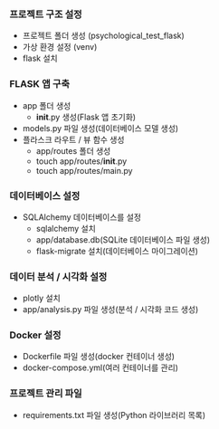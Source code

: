 ### 프로젝트 구조 설정
- 프로젝트 폴더 생성 (psychological_test_flask)
- 가상 환경 설정 (venv)
- flask 설치

### FLASK 앱 구축
- app 폴더 생성
    - __init__.py 생성(Flask 앱 초기화)
- models.py 파일 생성(데이터베이스 모델 생성)
- 플라스크 라우트 / 뷰 함수 생성
    - app/routes 폴더 생성
    - touch app/routes/__init__.py
    - touch app/routes/main.py

### 데이터베이스 설정
- SQLAlchemy 데이터베이스를 설정
    - sqlalchemy 설치
    - app/database.db(SQLite 데이터베이스 파일 생성)
    - flask-migrate 설치(데이터베이스 마이그레이션)

### 데이터 분석 / 시각화 설정
- plotly 설치
- app/analysis.py 파일 생성(분석 / 시각화 코드 생성)

### Docker 설정
- Dockerfile 파일 생성(docker 컨테이너 생성)
- docker-compose.yml(여러 컨테이너를 관리)

### 프로젝트 관리 파일
- requirements.txt 파일 생성(Python 라이브러리 목록)